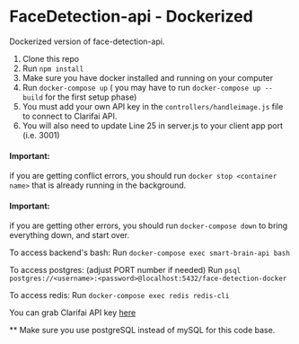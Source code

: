 # FaceDetection-api - Dockerized

Dockerized version of face-detection-api.

1. Clone this repo
2. Run `npm install`
3. Make sure you have docker installed and running on your computer
4. Run `docker-compose up` ( you may have to run `docker-compose up --build` for the first setup phase)
5. You must add your own API key in the `controllers/handleimage.js` file to connect to Clarifai API.
6. You will also need to update Line 25 in server.js to your client app port (i.e. 3001)

#### Important: 
if you are getting conflict errors, you should run `docker stop <container name>` that is already running in the background. 
#### Important: 
if you are getting other errors, you should run `docker-compose down` to bring everything down, 
and start over.

To access backend's bash: Run `docker-compose exec smart-brain-api bash`

To access postgres: (adjust PORT number if needed) Run `psql postgres://<username>:<password>@localhost:5432/face-detection-docker`

To access redis: Run `docker-compose exec redis redis-cli`

You can grab Clarifai API key [here](https://www.clarifai.com/)

** Make sure you use postgreSQL instead of mySQL for this code base.
